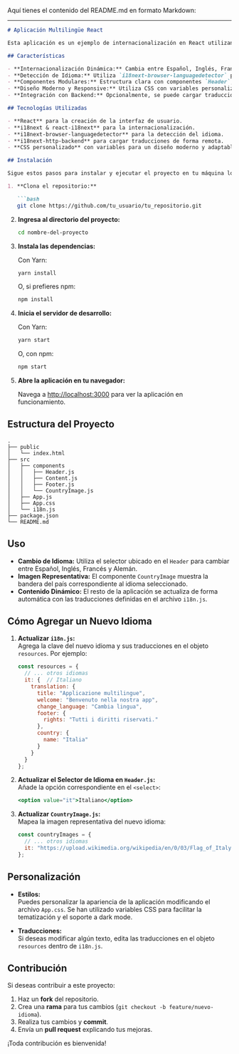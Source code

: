 Aquí tienes el contenido del README.md en formato Markdown:

---

```markdown
# Aplicación Multilingüe React

Esta aplicación es un ejemplo de internacionalización en React utilizando **i18next** y **react-i18next**. Permite cambiar el idioma de forma dinámica (soporte para Español, Inglés, Francés y Alemán) y muestra una imagen representativa del país según el idioma seleccionado.

## Características

- **Internacionalización Dinámica:** Cambia entre Español, Inglés, Francés y Alemán.
- **Detección de Idioma:** Utiliza `i18next-browser-languagedetector` para detectar el idioma del navegador y guardar la preferencia en `localStorage`.
- **Componentes Modulares:** Estructura clara con componentes `Header`, `Content`, `Footer` y `CountryImage`.
- **Diseño Moderno y Responsive:** Utiliza CSS con variables personalizadas, soporte para dark mode y ajustes responsivos.
- **Integración con Backend:** Opcionalmente, se puede cargar traducciones desde un backend utilizando `i18next-http-backend`.

## Tecnologías Utilizadas

- **React** para la creación de la interfaz de usuario.
- **i18next & react-i18next** para la internacionalización.
- **i18next-browser-languagedetector** para la detección del idioma.
- **i18next-http-backend** para cargar traducciones de forma remota.
- **CSS personalizado** con variables para un diseño moderno y adaptable.

## Instalación

Sigue estos pasos para instalar y ejecutar el proyecto en tu máquina local:

1. **Clona el repositorio:**

   ```bash
   git clone https://github.com/tu_usuario/tu_repositorio.git
   ```

2. **Ingresa al directorio del proyecto:**

   ```bash
   cd nombre-del-proyecto
   ```

3. **Instala las dependencias:**

   Con Yarn:
   ```bash
   yarn install
   ```
   O, si prefieres npm:
   ```bash
   npm install
   ```

4. **Inicia el servidor de desarrollo:**

   Con Yarn:
   ```bash
   yarn start
   ```
   O, con npm:
   ```bash
   npm start
   ```

5. **Abre la aplicación en tu navegador:**

   Navega a [http://localhost:3000](http://localhost:3000) para ver la aplicación en funcionamiento.

## Estructura del Proyecto

```plaintext
.
├── public
│   └── index.html
├── src
│   ├── components
│   │   ├── Header.js
│   │   ├── Content.js
│   │   ├── Footer.js
│   │   └── CountryImage.js
│   ├── App.js
│   ├── App.css
│   └── i18n.js
├── package.json
└── README.md
```

## Uso

- **Cambio de Idioma:** Utiliza el selector ubicado en el `Header` para cambiar entre Español, Inglés, Francés y Alemán.
- **Imagen Representativa:** El componente `CountryImage` muestra la bandera del país correspondiente al idioma seleccionado.
- **Contenido Dinámico:** El resto de la aplicación se actualiza de forma automática con las traducciones definidas en el archivo `i18n.js`.

## Cómo Agregar un Nuevo Idioma

1. **Actualizar `i18n.js`:**  
   Agrega la clave del nuevo idioma y sus traducciones en el objeto `resources`. Por ejemplo:

   ```javascript
   const resources = {
     // ... otros idiomas
     it: {  // Italiano
       translation: {
         title: "Applicazione multilingue",
         welcome: "Benvenuto nella nostra app",
         change_language: "Cambia lingua",
         footer: {
           rights: "Tutti i diritti riservati."
         },
         country: {
           name: "Italia"
         }
       }
     }
   };
   ```

2. **Actualizar el Selector de Idioma en `Header.js`:**  
   Añade la opción correspondiente en el `<select>`:

   ```jsx
   <option value="it">Italiano</option>
   ```

3. **Actualizar `CountryImage.js`:**  
   Mapea la imagen representativa del nuevo idioma:

   ```javascript
   const countryImages = {
     // ... otros idiomas
     it: "https://upload.wikimedia.org/wikipedia/en/0/03/Flag_of_Italy.svg"
   };
   ```

## Personalización

- **Estilos:**  
  Puedes personalizar la apariencia de la aplicación modificando el archivo `App.css`. Se han utilizado variables CSS para facilitar la tematización y el soporte a dark mode.

- **Traducciones:**  
  Si deseas modificar algún texto, edita las traducciones en el objeto `resources` dentro de `i18n.js`.

## Contribución

Si deseas contribuir a este proyecto:

1. Haz un **fork** del repositorio.
2. Crea una **rama** para tus cambios (`git checkout -b feature/nuevo-idioma`).
3. Realiza tus cambios y **commit**.
4. Envía un **pull request** explicando tus mejoras.

¡Toda contribución es bienvenida!

